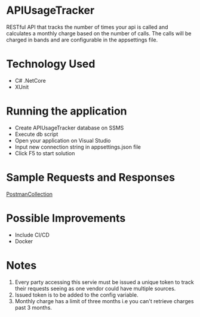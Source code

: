 # APIUsageTracker
RESTful API that tracks the number of times your api is called and calculates a monthly charge based on the number of calls. The calls will be charged in bands and are configurable in the appsettings file.

# Technology Used
* C# .NetCore
* XUnit

# Running the application
* Create APIUsageTracker database on SSMS
* Execute db script 
* Open your application on Visual Studio
* Input new connection string in appsettings.json file
* Click F5 to start solution

# Sample Requests and Responses
[PostmanCollection](https://www.getpostman.com/collections/5cf256b7f070efc5dbba)

# Possible Improvements
* Include CI/CD
* Docker

# Notes
1. Every party accessing this servie must be issued a unique token to track their requests seeing as one vendor could have multiple sources.
2. Issued token is to be added to the config variable.
3. Monthly charge has a limit of three months i.e you can't retrieve charges past 3 months.
